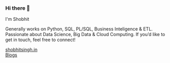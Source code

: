 ### Hi there 👋

I'm Shobhit

Generally works on Python, SQL, PL/SQL, Business Inteligence & ETL. Passionate about Data Science, Big Data & Cloud Computing. 
If you’d like to get in touch, feel free to connect!

[shobhitsingh.in](http://shobhitsingh.in/)<br>
[Blogs](https://bigdataenthusiast.wordpress.com/)
<!--
**shobhit-singh/shobhit-singh** is a ✨ _special_ ✨ repository because its `README.md` (this file) appears on your GitHub profile.

Here are some ideas to get you started:

- 🔭 I’m currently working on ...
- 🌱 I’m currently learning ...
- 👯 I’m looking to collaborate on ...
- 🤔 I’m looking for help with ...
- 💬 Ask me about ...
- 📫 How to reach me: ...
- 😄 Pronouns: ...
- ⚡ Fun fact: ...
-->
